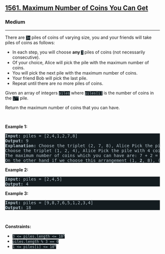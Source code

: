 <h2><a href="https://leetcode.com/problems/maximum-number-of-coins-you-can-get/">1561. Maximum Number of Coins You Can Get</a></h2><h3>Medium</h3><hr><div><p>There are <code style="background-color: rgb(20, 28, 32) !important; color: rgb(183, 199, 206) !important;">3n</code> piles of coins of varying size, you and your friends will take piles of coins as follows:</p>

<ul>
	<li>In each step, you will choose <strong>any </strong><code style="background-color: rgb(20, 28, 32) !important; color: rgb(183, 199, 206) !important;">3</code> piles of coins (not necessarily consecutive).</li>
	<li>Of your choice, Alice will pick the pile with the maximum number of coins.</li>
	<li>You will pick the next pile with the maximum number of coins.</li>
	<li>Your friend Bob will pick the last pile.</li>
	<li>Repeat until there are no more piles of coins.</li>
</ul>

<p>Given an array of integers <code style="background-color: rgb(20, 28, 32) !important; color: rgb(183, 199, 206) !important;">piles</code> where <code style="background-color: rgb(20, 28, 32) !important; color: rgb(183, 199, 206) !important;">piles[i]</code> is the number of coins in the <code style="background-color: rgb(20, 28, 32) !important; color: rgb(183, 199, 206) !important;">i<sup>th</sup></code> pile.</p>

<p>Return the maximum number of coins that you can have.</p>

<p>&nbsp;</p>
<p><strong>Example 1:</strong></p>

<pre style="background-color: rgb(20, 28, 32) !important; color: rgb(183, 198, 206) !important;"><strong>Input:</strong> piles = [2,4,1,2,7,8]
<strong>Output:</strong> 9
<strong>Explanation: </strong>Choose the triplet (2, 7, 8), Alice Pick the pile with 8 coins, you the pile with <strong>7</strong> coins and Bob the last one.
Choose the triplet (1, 2, 4), Alice Pick the pile with 4 coins, you the pile with <strong>2</strong> coins and Bob the last one.
The maximum number of coins which you can have are: 7 + 2 = 9.
On the other hand if we choose this arrangement (1, <strong>2</strong>, 8), (2, <strong>4</strong>, 7) you only get 2 + 4 = 6 coins which is not optimal.
</pre>

<p><strong>Example 2:</strong></p>

<pre style="background-color: rgb(20, 28, 32) !important; color: rgb(183, 198, 206) !important;"><strong>Input:</strong> piles = [2,4,5]
<strong>Output:</strong> 4
</pre>

<p><strong>Example 3:</strong></p>

<pre style="background-color: rgb(20, 28, 32) !important; color: rgb(183, 198, 206) !important;"><strong>Input:</strong> piles = [9,8,7,6,5,1,2,3,4]
<strong>Output:</strong> 18
</pre>

<p>&nbsp;</p>
<p><strong>Constraints:</strong></p>

<ul>
	<li><code style="background-color: rgb(20, 28, 32) !important; color: rgb(183, 199, 206) !important;">3 &lt;= piles.length &lt;= 10<sup>5</sup></code></li>
	<li><code style="background-color: rgb(20, 28, 32) !important; color: rgb(183, 199, 206) !important;">piles.length % 3 == 0</code></li>
	<li><code style="background-color: rgb(20, 28, 32) !important; color: rgb(183, 199, 206) !important;">1 &lt;= piles[i] &lt;= 10<sup>4</sup></code></li>
</ul>
</div>